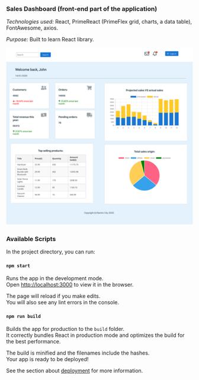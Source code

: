 ### Sales Dashboard (front-end part of the application)

*Technologies used:* React, PrimeReact (PrimeFlex grid, charts, a data table), FontAwesome, axios.

*Purpose:* Built to learn React library.

![Sales Dashboard](https://github.com/mbrookeswebdev/sales-dashboard/blob/master/sales-dashboard.png)


### Available Scripts

In the project directory, you can run:

#### `npm start`

Runs the app in the development mode.<br />
Open [http://localhost:3000](http://localhost:3000) to view it in the browser.

The page will reload if you make edits.<br />
You will also see any lint errors in the console.

#### `npm run build`

Builds the app for production to the `build` folder.<br />
It correctly bundles React in production mode and optimizes the build for the best performance.

The build is minified and the filenames include the hashes.<br />
Your app is ready to be deployed!

See the section about [deployment](https://facebook.github.io/create-react-app/docs/deployment) for more information.
